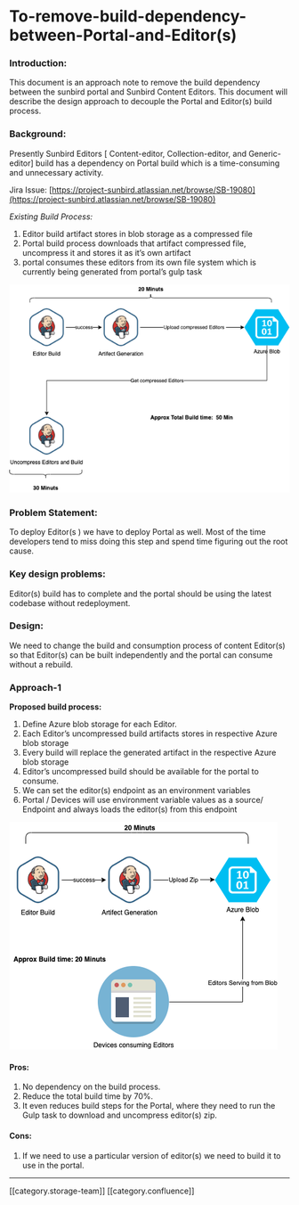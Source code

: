 # To-remove-build-dependency-between-Portal-and-Editor(s)

### Introduction:

This document is an approach note to remove the build dependency between the sunbird portal and Sunbird Content Editors. This document will describe the design approach to decouple the Portal and Editor(s) build process.

### Background:

Presently Sunbird Editors \[ Content-editor, Collection-editor, and Generic-editor] build has a dependency on Portal build which is a time-consuming and unnecessary activity.

Jira Issue: [https://project-sunbird.atlassian.net/browse/SB-19080](https://project-sunbird.atlassian.net/browse/SB-19080)

_Existing Build Process:_

1. Editor build artifact stores in blob storage as a compressed file
2. Portal build process downloads that artifact compressed file, uncompress it and stores it as it’s own artifact
3. portal consumes these editors from its own file system which is currently being generated from portal’s gulp task

![](<../../../../.gitbook/assets/Untitled Diagram (1).png>)

### Problem Statement:

To deploy Editor(s ) we have to deploy Portal as well. Most of the time developers tend to miss doing this step and spend time figuring out the root cause.

### Key design problems:

Editor(s) build has to complete and the portal should be using the latest codebase without redeployment.

### Design:

We need to change the build and consumption process of content Editor(s) so that Editor(s) can be built independently and the portal can consume without a rebuild.

### Approach-1

**Proposed build process:**

1. Define Azure blob storage for each Editor.
2. Each Editor’s uncompressed build artifacts stores in respective Azure blob storage
3. Every build will replace the generated artifact in the respective Azure blob storage
4. Editor’s uncompressed build should be available for the portal to consume.
5. We can set the editor(s) endpoint as an environment variables
6. Portal / Devices will use environment variable values as a source/ Endpoint and always loads the editor(s) from this endpoint

![](<../../../../.gitbook/assets/Untitled Diagram (2).png>)

#### Pros:

1. No dependency on the build process.
2. Reduce the total build time by 70%.
3. It even reduces build steps for the Portal, where they need to run the Gulp task to download and uncompress editor(s) zip.

#### Cons:

1. If we need to use a particular version of editor(s) we need to build it to use in the portal.

***

\[\[category.storage-team]] \[\[category.confluence]]
